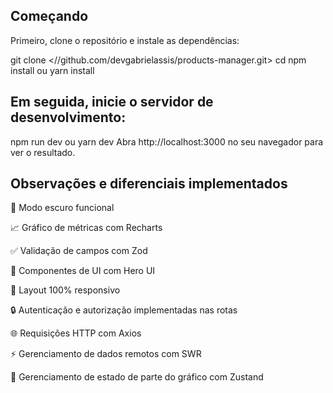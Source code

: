 ## Começando

Primeiro, clone o repositório e instale as dependências:

git clone <//github.com/devgabrielassis/products-manager.git>
cd </products-manager>
npm install ou yarn install

## Em seguida, inicie o servidor de desenvolvimento:

npm run dev ou yarn dev
Abra http://localhost:3000 no seu navegador para ver o resultado.

## Observações e diferenciais implementados

🌙 Modo escuro funcional

📈 Gráfico de métricas com Recharts

✅ Validação de campos com Zod

🎨 Componentes de UI com Hero UI

📱 Layout 100% responsivo

🔒 Autenticação e autorização implementadas nas rotas

🌐 Requisições HTTP com Axios

⚡ Gerenciamento de dados remotos com SWR

🧠 Gerenciamento de estado de parte do gráfico com Zustand
